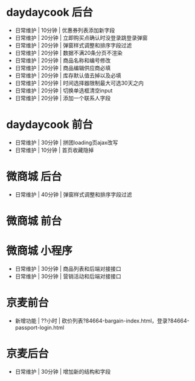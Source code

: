 # daydaycook 后台
* 日常维护 | 10分钟 | 优惠券列表添加新字段
* 日常维护 | 20分钟 | 立即购买点确认时没登录跳登录弹窗
* 日常维护 | 20分钟 | 弹窗样式调整和排序字段过滤
* 日常维护 | 20分钟 | 数据不满20条分页不渲染
* 日常维护 | 20分钟 | 商品名称和编号修改
* 日常维护 | 20分钟 | 商品编辑供应商必填
* 日常维护 | 20分钟 | 库存默认值去掉以及必填
* 日常维护 | 20分钟 | 时间选择器限制最大可选30天之内
* 日常维护 | 20分钟 | 切换单选框清空input
* 日常维护 | 20分钟 | 添加一个联系人字段

# daydaycook 前台
* 日常维护 | 30分钟 | 拼团loading页ajax改写
* 日常维护 | 10分钟 | 首页收藏隐掉


# 微商城 后台
* 日常维护 | 40分钟 | 弹窗样式调整和排序字段过滤

# 微商城 前台

# 微商城 小程序
* 日常维护 | 30分钟 | 商品列表和后端对接接口
* 日常维护 | 30分钟 | 营销活动和后端对接接口

# 京麦前台
* 新增功能 | ??小时 | 砍价列表?84664-bargain-index.html，登录?84664-passport-login.html

# 京麦后台
* 日常维护 | 30分钟 | 增加新的结构和字段
